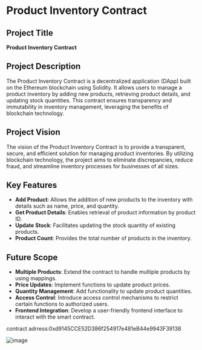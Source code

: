 # Product Inventory Contract

## Project Title
**Product Inventory Contract**

## Project Description
The Product Inventory Contract is a decentralized application (DApp) built on the Ethereum blockchain using Solidity. It allows users to manage a product inventory by adding new products, retrieving product details, and updating stock quantities. This contract ensures transparency and immutability in inventory management, leveraging the benefits of blockchain technology.

## Project Vision
The vision of the Product Inventory Contract is to provide a transparent, secure, and efficient solution for managing product inventories. By utilizing blockchain technology, the project aims to eliminate discrepancies, reduce fraud, and streamline inventory processes for businesses of all sizes.

## Key Features
- **Add Product**: Allows the addition of new products to the inventory with details such as name, price, and quantity.
- **Get Product Details**: Enables retrieval of product information by product ID.
- **Update Stock**: Facilitates updating the stock quantity of existing products.
- **Product Count**: Provides the total number of products in the inventory.

## Future Scope
- **Multiple Products**: Extend the contract to handle multiple products by using mappings.
- **Price Updates**: Implement functions to update product prices.
- **Quantity Management**: Add functionality to update product quantities.
- **Access Control**: Introduce access control mechanisms to restrict certain functions to authorized users.
- **Frontend Integration**: Develop a user-friendly frontend interface to interact with the smart contract.

contract adrress:0xd9145CCE52D386f254917e481eB44e9943F39138

![image](https://github.com/user-attachments/assets/74ee7c6c-1952-4804-b7ae-10a033b433cd)
